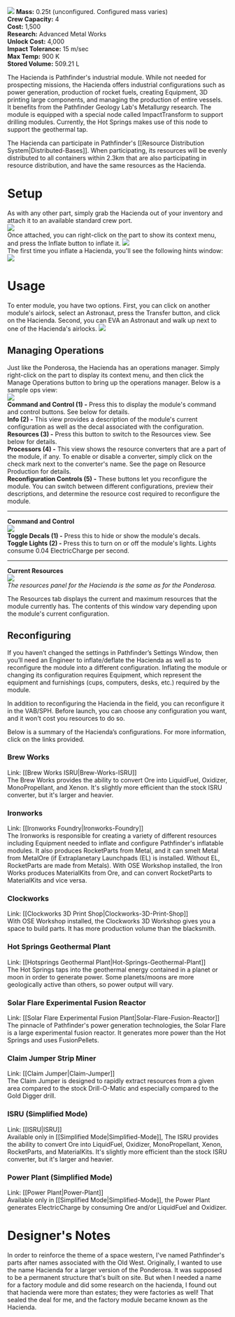 ![](https://github.com/Angel-125/Pathfinder/wiki/Hacienda.jpg)
**Mass:** 0.25t (unconfigured. Configured mass varies)  
**Crew Capacity:** 4  
**Cost:** 1,500  
**Research:** Advanced Metal Works  
**Unlock Cost:** 4,000  
**Impact Tolerance:** 15 m/sec  
**Max Temp:** 900 K  
**Stored Volume:** 509.21 L  

The Hacienda is Pathfinder's industrial module. While not needed for prospecting missions, the Hacienda offers industrial configurations such as power generation, production of rocket fuels, creating Equipment, 3D printing large components, and managing the production of entire vessels. It benefits from the Pathfinder Geology Lab's Metallurgy research. The module is equipped with a special node called ImpactTransform to support drilling modules. Currently, the Hot Springs makes use of this node to support the geothermal tap.
  
The Hacienda can participate in Pathfinder's [[Resource Distribution System|Distributed-Bases]]. When participating, its resources will be evenly distributed to all containers within 2.3km that are also participating in resource distribution, and have the same resources as the Hacienda.
# Setup
As with any other part, simply grab the Hacienda out of your inventory and attach it to an available standard crew port.  
![](https://github.com/Angel-125/Pathfinder/wiki/Hacienda1.jpg)  
Once attached, you can right-click on the part to show its context menu, and press the Inflate button to inflate it.
![](https://github.com/Angel-125/Pathfinder/wiki/Hacienda2.jpg)  
The first time you inflate a Hacienda, you'll see the following hints window:  
![](https://github.com/Angel-125/Pathfinder/wiki/Hacienda3.jpg)  
# Usage
To enter module, you have two options. First, you can click on another module's airlock, select an Astronaut, press the Transfer button, and click on the Hacienda. Second, you can EVA an Astronaut and walk up next to one of the Hacienda's airlocks.
![](https://github.com/Angel-125/Pathfinder/wiki/Hacienda4.jpg)  
## Managing Operations
Just like the Ponderosa, the Hacienda has an operations manager. Simply right-click on the part to display its context menu, and then click the Manage Operations button to bring up the operations manager. Below is a sample ops view:  
![](https://github.com/Angel-125/Pathfinder/wiki/Hacienda5.jpg)  
**Command and Control (1) -** Press this to display the module's command and control buttons. See below for details.  
**Info (2) -** This view provides a description of the module's current configuration as well as the decal associated with the configuration.  
**Resources (3) -** Press this button to switch to the Resources view. See below for details.  
**Processors (4) -** This view shows the resource converters that are a part of the module, if any. To enable or disable a converter, simply click on the check mark next to the converter's name. See the page on Resource Production for details.  
**Reconfiguration Controls (5) -** These buttons let you reconfigure the module. You can switch between different configurations, preview their descriptions, and determine the resource cost required to reconfigure the module.  
***  
**Command and Control**  
![](https://github.com/Angel-125/Pathfinder/wiki/Hacienda6.jpg)  
**Toggle Decals (1) -** Press this to hide or show the module's decals.  
**Toggle Lights (2) -** Press this to turn on or off the module's lights. Lights consume 0.04 ElectricCharge per second.  
***  
**Current Resources**  
![](https://github.com/Angel-125/Pathfinder/wiki/POM3.jpg)  
_The resources panel for the Hacienda is the same as for the Ponderosa._

The Resources tab displays the current and maximum resources that the module currently has. The contents of this window vary depending upon the module's current configuration.
## Reconfiguring
If you haven’t changed the settings in Pathfinder’s Settings Window, then you’ll need an Engineer to inflate/deflate the Hacienda as well as to reconfigure the module into a different configuration. Inflating the module or changing its configuration requires Equipment, which represent the equipment and furnishings (cups, computers, desks, etc.) required by the module.  

In addition to reconfiguring the Hacienda in the field, you can reconfigure it in the VAB/SPH. Before launch, you can choose any configuration you want, and it won't cost you resources to do so.  

Below is a summary of the Hacienda’s configurations. For more information, click on the links provided.

### Brew Works   
Link: [[Brew Works ISRU|Brew-Works-ISRU]]  
The Brew Works provides the ability to convert Ore into LiquidFuel, Oxidizer, MonoPropellant, and Xenon. It's slightly more efficient than the stock ISRU converter, but it's larger and heavier.
### Ironworks  
Link: [[Ironworks Foundry|Ironworks-Foundry]]  
The Ironworks is responsible for creating a variety of different resources including Equipment needed to inflate and configure Pathfinder's inflatable modules. It also produces RocketParts from Metal, and it can smelt Metal from MetalOre (if Extraplanetary Launchpads (EL) is installed. Without EL, RocketParts are made from Metals). With OSE Workshop installed, the Iron Works produces MaterialKits from Ore, and can convert RocketParts to MaterialKits and vice versa.
### Clockworks  
Link: [[Clockworks 3D Print Shop|Clockworks-3D-Print-Shop]]  
With OSE Workshop installed, the Clockworks 3D Workshop gives you a space to build parts. It has more production volume than the blacksmith.
### Hot Springs Geothermal Plant  
Link: [[Hotsprings Geothermal Plant|Hot-Springs-Geothermal-Plant]]  
The Hot Springs taps into the geothermal energy contained in a planet or moon in order to generate power. Some planets/moons are more geologically active than others, so power output will vary.
### Solar Flare Experimental Fusion Reactor  
Link: [[Solar Flare Experimental Fusion Plant|Solar-Flare-Fusion-Reactor]]  
The pinnacle of Pathfinder's power generation technologies, the Solar Flare is a large experimental fusion reactor. It generates more power than the Hot Springs and uses FusionPellets.
### Claim Jumper Strip Miner  
Link: [[Claim Jumper|Claim-Jumper]]  
The Claim Jumper is designed to rapidly extract resources from a given area compared to the stock Drill-O-Matic and especially compared to the Gold Digger drill.  
### ISRU (Simplified Mode)   
Link: [[ISRU|ISRU]]  
Available only in [[Simplified Mode|Simplified-Mode]], The ISRU provides the ability to convert Ore into LiquidFuel, Oxidizer, MonoPropellant, Xenon, RocketParts, and MaterialKits. It's slightly more efficient than the stock ISRU converter, but it's larger and heavier.  
### Power Plant (Simplified Mode)   
Link: [[Power Plant|Power-Plant]]  
Available only in [[Simplified Mode|Simplified-Mode]], the Power Plant generates ElectricCharge by consuming Ore and/or LiquidFuel and Oxidizer.  
# Designer's Notes  
In order to reinforce the theme of a space western, I've named Pathfinder's parts after names associated with the Old West. Originally, I wanted to use the name Hacienda for a larger version of the Ponderosa. It was supposed to be a permanent structure that's built on site. But when I needed a name for a factory module and did some research on the hacienda, I found out that hacienda were more than estates; they were factories as well! That sealed the deal for me, and the factory module became known as the Hacienda.